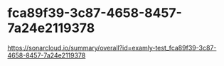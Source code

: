 # fca89f39-3c87-4658-8457-7a24e2119378
https://sonarcloud.io/summary/overall?id=examly-test_fca89f39-3c87-4658-8457-7a24e2119378
